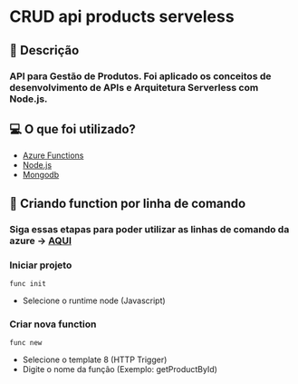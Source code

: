 # CRUD api products serveless

## 📙 Descrição

### API para Gestão de Produtos. Foi aplicado os conceitos de desenvolvimento de APIs e Arquitetura Serverless com Node.js.

## 💻 O que foi utilizado?

* [Azure Functions](https://azure.microsoft.com/pt-br/)
* [Node.js](https://nodejs.org/en/)
* [Mongodb](https://www.mongodb.com/)

## 🚀 Criando function por linha de comando

### Siga essas etapas para poder utilizar as linhas de comando da azure -> [AQUI](https://www.mongodb.com/)

### Iniciar projeto
```shell
func init
```

* Selecione o runtime node (Javascript)

### Criar nova function
```shell
func new
```

* Selecione o template 8 (HTTP Trigger)
* Digite o nome da função (Exemplo: getProductById)
